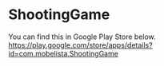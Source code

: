 # ShootingGame
You can find this in Google Play Store below. 
https://play.google.com/store/apps/details?id=com.mobelista.ShootingGame
